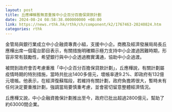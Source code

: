 ```yaml
---
layout: post
title: 丘應樺稱暫無意重推中小企百分百擔保貸款計劃
date: 2024-08-24 08:58:38.000000000 +08:00
link: https://news.rthk.hk/rthk/ch/component/k2/1767463-20240824.htm
categories: rthk
---
```


金管局與銀行業成立中小企融資專責小組，支援中小企。商務及經濟發展局局長丘應樺出席一個電台節目表示，有關措施明確顯示極力支持中小企渡過困難時期，形容非常有鼓勵性，希望銀行與中小企透過務實溝通，協助中小企過渡。

被問到政府會否考慮重推「中小企百分百擔保貸款計劃」，丘應樺說，有關計劃屬疫情時期的特別措施，當時共批出1400多億元，壞帳率達9.2%、即政府有132億元壞帳。他表示，在經濟復蘇階段，若維持有關計劃，政府負擔將很大，暫時未有任何決定要重推計劃，強調當局要慎重考慮，並會密切留意整體經濟情況。

丘應樺又說，中小企融資擔保計劃推出至今，政府已批出超過2800億元，幫助了約63000間企業。
